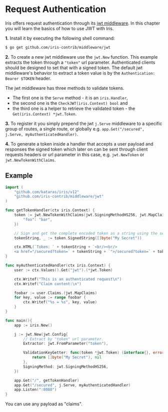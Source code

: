 # Request Authentication

Iris offers request authentication through its [jwt middleware](https://github.com/iris-contrib/middleware/tree/master/jwt). In this chapter you will learn the basics of how to use JWT with Iris.

**1.** Install it by executing the following shell command:

```bash
$ go get github.com/iris-contrib/middleware/jwt
```

**2.** To create a new jwt middleware use the `jwt.New` function. This example extracts the token through a `"token"` url parameter. Authenticated clients should be designed to set that with a signed token. The default jwt middleware's behavior to extract a token value is by the `Authentication: Bearer $TOKEN` header.

The jwt middleware has three methods to validate tokens.

* The first one is the `Serve` method - it is an `iris.Handler`,
* the second one is the `CheckJWT(iris.Context) bool` and
* the third one is a helper to retrieve the validated token - the `Get(iris.Context) *jwt.Token`.

**3.** To register it you simply prepend the jwt `j.Serve` middleware to a specific group of routes, a single route, or globally e.g. `app.Get("/secured", j.Serve, myAuthenticatedHandler)`.

**4.** To generate a token inside a handler that accepts a user payload and responses the signed token which later on can be sent through client requests headers or url parameter in this case, e.g. `jwt.NewToken` or `jwt.NewTokenWithClaims`.

## Example

```go
import (
    "github.com/kataras/iris/v12"
    "github.com/iris-contrib/middleware/jwt"
)

func getTokenHandler(ctx iris.Context) {
    token := jwt.NewTokenWithClaims(jwt.SigningMethodHS256, jwt.MapClaims{
        "foo": "bar",
    })

    // Sign and get the complete encoded token as a string using the secret
    tokenString, _ := token.SignedString([]byte("My Secret"))

    ctx.HTML(`Token: ` + tokenString + `<br/><br/>
    <a href="/secured?token=` + tokenString + `">/secured?token=` + tokenString + `</a>`)
}

func myAuthenticatedHandler(ctx iris.Context) {
    user := ctx.Values().Get("jwt").(*jwt.Token)

    ctx.Writef("This is an authenticated request\n")
    ctx.Writef("Claim content:\n")

    foobar := user.Claims.(jwt.MapClaims)
    for key, value := range foobar {
        ctx.Writef("%s = %s", key, value)
    }
}

func main(){
    app := iris.New()

    j := jwt.New(jwt.Config{
        // Extract by "token" url parameter.
        Extractor: jwt.FromParameter("token"),

        ValidationKeyGetter: func(token *jwt.Token) (interface{}, error) {
            return []byte("My Secret"), nil
        },
        SigningMethod: jwt.SigningMethodHS256,
    })

    app.Get("/", getTokenHandler)
    app.Get("/secured", j.Serve, myAuthenticatedHandler)
    app.Listen(":8080")
}
```

You can use any payload as "claims".

